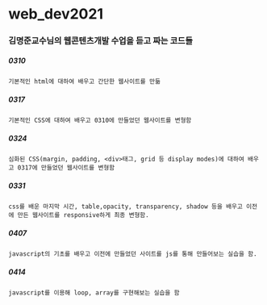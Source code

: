 # web_dev2021

### 김명준교수님의 웹콘텐츠개발 수업을 듣고 짜는 코드들

##### 0310 
```
기본적인 html에 대하여 배우고 간단한 웹사이트를 만듦
```

##### 0317
```
기본적인 CSS에 대하여 배우고 0310에 만들었던 웹사이트를 변형함
```


##### 0324
```
심화된 CSS(margin, padding, <div>태그, grid 등 display modes)에 대하여 배우고 0317에 만들었던 웹사이트를 변형함
```

##### 0331
```
css를 배운 마지막 시간, table,opacity, transparency, shadow 등을 배우고 이전에 만든 웹사이트를 responsive하게 최종 변형함. 
```
##### 0407
```
javascript의 기초를 배우고 이전에 만들었던 사이트를 js를 통해 만들어보는 실습을 함.
```

##### 0414
```
javascript를 이용해 loop, array를 구현해보는 실습을 함 
```
